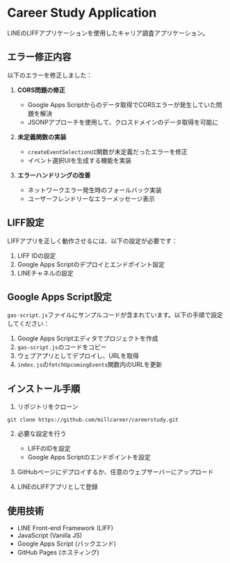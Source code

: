 # Career Study Application

LINEのLIFFアプリケーションを使用したキャリア調査アプリケーション。

## エラー修正内容

以下のエラーを修正しました：

1. **CORS問題の修正**
   - Google Apps Scriptからのデータ取得でCORSエラーが発生していた問題を解決
   - JSONPアプローチを使用して、クロスドメインのデータ取得を可能に

2. **未定義関数の実装**
   - `createEventSelectionUI`関数が未定義だったエラーを修正
   - イベント選択UIを生成する機能を実装

3. **エラーハンドリングの改善**
   - ネットワークエラー発生時のフォールバック実装
   - ユーザーフレンドリーなエラーメッセージ表示

## LIFF設定

LIFFアプリを正しく動作させるには、以下の設定が必要です：

1. LIFF IDの設定
2. Google Apps Scriptのデプロイとエンドポイント設定
3. LINEチャネルの設定

## Google Apps Script設定

`gas-script.js`ファイルにサンプルコードが含まれています。以下の手順で設定してください：

1. Google Apps Scriptエディタでプロジェクトを作成
2. `gas-script.js`のコードをコピー
3. ウェブアプリとしてデプロイし、URLを取得
4. `index.js`の`fetchUpcomingEvents`関数内のURLを更新

## インストール手順

1. リポジトリをクローン
```
git clone https://github.com/millcareer/careerstudy.git
```

2. 必要な設定を行う
   - LIFFのIDを設定
   - Google Apps Scriptのエンドポイントを設定

3. GitHubページにデプロイするか、任意のウェブサーバーにアップロード

4. LINEのLIFFアプリとして登録

## 使用技術

- LINE Front-end Framework (LIFF)
- JavaScript (Vanilla JS)
- Google Apps Script (バックエンド)
- GitHub Pages (ホスティング)
